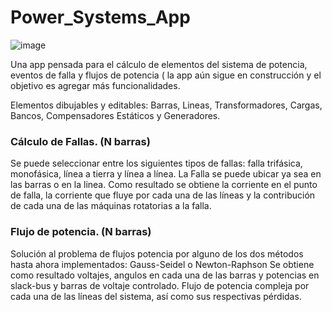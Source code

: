 # Power_Systems_App

![image](https://user-images.githubusercontent.com/77131311/124331071-5386a180-db54-11eb-84a2-7e20f6440930.png)


Una app pensada para el cálculo de elementos del sistema de potencia, eventos de falla y flujos de potencia ( la app aún sigue en construcción y el objetivo es agregar más 
funcionalidades.

Elementos dibujables y editables: Barras, Lineas, Transformadores, Cargas, Bancos, Compensadores Estáticos y Generadores.

### Cálculo de Fallas. (N barras)
Se puede seleccionar entre los siguientes tipos de fallas: falla trifásica, monofásica, línea a tierra y línea a línea.
La Falla se puede ubicar ya sea en las barras o en la linea. 
Como resultado se obtiene la corriente en el punto de falla, la corriente que fluye por cada una de las líneas y la contribución de cada una de las máquinas rotatorias a la falla.

### Flujo de potencia. (N barras)
Solución al problema de flujos potencia por alguno de los dos métodos hasta ahora implementados: Gauss-Seidel o Newton-Raphson
Se obtiene como resultado voltajes, angulos en cada una de las barras y potencias en slack-bus y barras de voltaje controlado. Flujo de potencia compleja por cada una de las
líneas del sistema, así como sus respectivas pérdidas.
